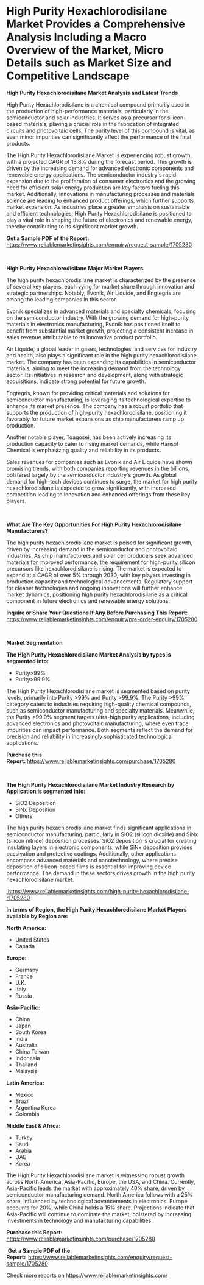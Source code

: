 <p><h1>High Purity Hexachlorodisilane Market Provides a Comprehensive Analysis Including a Macro Overview of the Market, Micro Details such as Market Size and Competitive Landscape</h1></p><p><strong>High Purity Hexachlorodisilane Market Analysis and Latest Trends</strong></p>
<p><p>High Purity Hexachlorodisilane is a chemical compound primarily used in the production of high-performance materials, particularly in the semiconductor and solar industries. It serves as a precursor for silicon-based materials, playing a crucial role in the fabrication of integrated circuits and photovoltaic cells. The purity level of this compound is vital, as even minor impurities can significantly affect the performance of the final products.</p><p>The High Purity Hexachlorodisilane Market is experiencing robust growth, with a projected CAGR of 13.8% during the forecast period. This growth is driven by the increasing demand for advanced electronic components and renewable energy applications. The semiconductor industry's rapid expansion due to the proliferation of consumer electronics and the growing need for efficient solar energy production are key factors fueling this market. Additionally, innovations in manufacturing processes and materials science are leading to enhanced product offerings, which further supports market expansion. As industries place a greater emphasis on sustainable and efficient technologies, High Purity Hexachlorodisilane is positioned to play a vital role in shaping the future of electronics and renewable energy, thereby contributing to its significant market growth.</p></p>
<p><strong>Get a Sample PDF of the Report:&nbsp;</strong> <a href="https://www.reliablemarketinsights.com/enquiry/request-sample/1705280?utm_campaign=2938&utm_medium=2&utm_source=Github&utm_content=ia&utm_term=27032025&utm_id=high-purity-hexachlorodisilane">https://www.reliablemarketinsights.com/enquiry/request-sample/1705280</a></p>
<p>&nbsp;</p>
<p><strong>High Purity Hexachlorodisilane Major Market Players</strong></p>
<p><p>The high purity hexachlorodisilane market is characterized by the presence of several key players, each vying for market share through innovation and strategic partnerships. Notably, Evonik, Air Liquide, and Engtegris are among the leading companies in this sector.</p><p>Evonik specializes in advanced materials and specialty chemicals, focusing on the semiconductor industry. With the growing demand for high-purity materials in electronics manufacturing, Evonik has positioned itself to benefit from substantial market growth, projecting a consistent increase in sales revenue attributable to its innovative product portfolio.</p><p>Air Liquide, a global leader in gases, technologies, and services for industry and health, also plays a significant role in the high purity hexachlorodisilane market. The company has been expanding its capabilities in semiconductor materials, aiming to meet the increasing demand from the technology sector. Its initiatives in research and development, along with strategic acquisitions, indicate strong potential for future growth.</p><p>Engtegris, known for providing critical materials and solutions for semiconductor manufacturing, is leveraging its technological expertise to enhance its market presence. The company has a robust portfolio that supports the production of high-purity hexachlorodisilane, positioning it favorably for future market expansions as chip manufacturers ramp up production.</p><p>Another notable player, Toagosei, has been actively increasing its production capacity to cater to rising market demands, while Hansol Chemical is emphasizing quality and reliability in its products. </p><p>Sales revenues for companies such as Evonik and Air Liquide have shown promising trends, with both companies reporting revenues in the billions, bolstered largely by the semiconductor industry's growth. As global demand for high-tech devices continues to surge, the market for high purity hexachlorodisilane is expected to grow significantly, with increased competition leading to innovation and enhanced offerings from these key players.</p></p>
<p>&nbsp;</p>
<p><strong>What Are The Key Opportunities For High Purity Hexachlorodisilane Manufacturers?</strong></p>
<p><p>The high purity hexachlorodisilane market is poised for significant growth, driven by increasing demand in the semiconductor and photovoltaic industries. As chip manufacturers and solar cell producers seek advanced materials for improved performance, the requirement for high-purity silicon precursors like hexachlorodisilane is rising. The market is expected to expand at a CAGR of over 5% through 2030, with key players investing in production capacity and technological advancements. Regulatory support for cleaner technologies and ongoing innovations will further enhance market dynamics, positioning high purity hexachlorodisilane as a critical component in future electronics and renewable energy solutions.</p></p>
<p><strong>Inquire or Share Your Questions If Any Before Purchasing This Report:</strong> <a href="https://www.reliablemarketinsights.com/enquiry/pre-order-enquiry/1705280?utm_campaign=2938&utm_medium=2&utm_source=Github&utm_content=ia&utm_term=27032025&utm_id=high-purity-hexachlorodisilane">https://www.reliablemarketinsights.com/enquiry/pre-order-enquiry/1705280</a></p>
<p>&nbsp;</p>
<p><strong>Market Segmentation</strong></p>
<p><strong>The High Purity Hexachlorodisilane Market Analysis by types is segmented into:</strong></p>
<p><ul><li>Purity>99%</li><li>Purity>99.9%</li></ul></p>
<p><p>The High Purity Hexachlorodisilane market is segmented based on purity levels, primarily into Purity >99% and Purity >99.9%. The Purity >99% category caters to industries requiring high-quality chemical compounds, such as semiconductor manufacturing and specialty materials. Meanwhile, the Purity >99.9% segment targets ultra-high purity applications, including advanced electronics and photovoltaic manufacturing, where even trace impurities can impact performance. Both segments reflect the demand for precision and reliability in increasingly sophisticated technological applications.</p></p>
<p><strong>Purchase this Report:&nbsp;</strong><a href="https://www.reliablemarketinsights.com/purchase/1705280?utm_campaign=2938&utm_medium=2&utm_source=Github&utm_content=ia&utm_term=27032025&utm_id=high-purity-hexachlorodisilane">https://www.reliablemarketinsights.com/purchase/1705280</a></p>
<p>&nbsp;</p>
<p><strong>The High Purity Hexachlorodisilane Market Industry Research by Application is segmented into:</strong></p>
<p><ul><li>SiO2 Deposition</li><li>SiNx Deposition</li><li>Others</li></ul></p>
<p><p>The high purity hexachlorodisilane market finds significant applications in semiconductor manufacturing, particularly in SiO2 (silicon dioxide) and SiNx (silicon nitride) deposition processes. SiO2 deposition is crucial for creating insulating layers in electronic components, while SiNx deposition provides passivation and protective coatings. Additionally, other applications encompass advanced materials and nanotechnology, where precise deposition of silicon-based films is essential for improving device performance. The demand in these sectors drives growth in the high purity hexachlorodisilane market.</p></p>
<p><a href="https://www.reliablemarketinsights.com/high-purity-hexachlorodisilane-r1705280?utm_campaign=2938&utm_medium=2&utm_source=Github&utm_content=ia&utm_term=27032025&utm_id=high-purity-hexachlorodisilane">&nbsp;https://www.reliablemarketinsights.com/high-purity-hexachlorodisilane-r1705280</a></p>
<p><strong>In terms of Region, the High Purity Hexachlorodisilane Market Players available by Region are:</strong></p>
<p>
    <p> <strong> North America: </strong>
        <ul>
            <li>United States</li>
            <li>Canada</li>
        </ul>
        </p> 
    <p> <strong> Europe: </strong>
        <ul>
            <li>Germany</li>
            <li>France</li>
            <li>U.K.</li>
            <li>Italy</li>
            <li>Russia</li>
        </ul>
        </p> 
    <p> <strong> Asia-Pacific: </strong>
        <ul>
            <li>China</li>
            <li>Japan</li>
            <li>South Korea</li>
            <li>India</li>
            <li>Australia</li>
            <li>China Taiwan</li>
            <li>Indonesia</li>
            <li>Thailand</li>
            <li>Malaysia</li>
        </ul>
        </p> 
    <p> <strong> Latin America: </strong>
        <ul>
            <li>Mexico</li>
            <li>Brazil</li>
            <li>Argentina Korea</li>
            <li>Colombia</li>
        </ul>
        </p> 
    <p> <strong> Middle East & Africa: </strong>
        <ul>
            <li>Turkey</li>
            <li>Saudi</li>
            <li>Arabia</li>
            <li>UAE</li>
            <li>Korea</li>
        </ul>
    </p>
    </p>
<p><p>The High Purity Hexachlorodisilane market is witnessing robust growth across North America, Asia-Pacific, Europe, the USA, and China. Currently, Asia-Pacific leads the market with approximately 40% share, driven by semiconductor manufacturing demand. North America follows with a 25% share, influenced by technological advancements in electronics. Europe accounts for 20%, while China holds a 15% share. Projections indicate that Asia-Pacific will continue to dominate the market, bolstered by increasing investments in technology and manufacturing capabilities.</p></p>
<p><strong>Purchase this Report: </strong><a href="https://www.reliablemarketinsights.com/purchase/1705280?utm_campaign=2938&utm_medium=2&utm_source=Github&utm_content=ia&utm_term=27032025&utm_id=high-purity-hexachlorodisilane">https://www.reliablemarketinsights.com/purchase/1705280</a></p>
<p>&nbsp;<strong>Get a Sample PDF of the Report:&nbsp;&nbsp;</strong><a href="https://www.reliablemarketinsights.com/enquiry/request-sample/1705280?utm_campaign=2938&utm_medium=2&utm_source=Github&utm_content=ia&utm_term=27032025&utm_id=high-purity-hexachlorodisilane">https://www.reliablemarketinsights.com/enquiry/request-sample/1705280</a></p>
<p><strong></strong></p>
<p>Check more reports on <a href="https://www.reliablemarketinsights.com/?utm_campaign=2938&utm_medium=2&utm_source=Github&utm_content=ia&utm_term=27032025&utm_id=high-purity-hexachlorodisilane">https://www.reliablemarketinsights.com/</a></p>